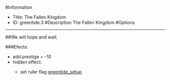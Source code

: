 #Information
 - Title: The Fallen Kingdom
 - ID: greentide.3
#Description
The Fallen Kingdom
#Options

___
##We will hope and wait.

###Efects:<ul><li>add prestige = -10</li><li>hidden effect:</li><ul><li>set ruler flag [greentide_setup](../flags/greentide_setup.md)</li></ul></ul>
